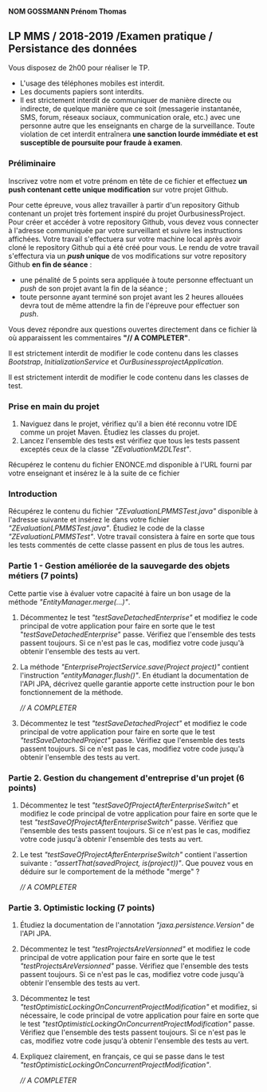 #### NOM GOSSMANN Prénom Thomas 


## LP MMS / 2018-2019 /Examen pratique / Persistance des données

Vous disposez de 2h00 pour réaliser le TP. 

- L'usage des téléphones mobiles est interdit.
- Les documents papiers sont interdits.
- Il est strictement interdit de communiquer de manière directe ou indirecte, de quelque manière que ce soit
(messagerie instantanée, SMS, forum, réseaux sociaux, communication orale, etc.) avec une personne autre
que les enseignants en charge de la surveillance.
Toute violation de cet interdit entraînera **une sanction lourde immédiate et est susceptible de poursuite
pour fraude à examen**.

### Préliminaire

Inscrivez votre nom et votre prénom en tête de ce fichier et effectuez **un push contenant cette unique modification** sur votre projet Github.

Pour cette épreuve, vous allez travailler à partir d'un repository Github contenant un projet très fortement inspiré du projet OurbusinessProject.
Pour créer et accéder à votre repository Github, vous devez vous connecter à l'adresse communiquée par votre surveillant et suivre les instructions affichées.
Votre travail s'effectuera sur votre machine local après avoir cloné le repository Github qui a été créé pour vous.
Le rendu de votre travail s'effectura via  un **_push_ unique**  de vos modifications sur votre repository Github **en fin de séance** :
- une pénalité de 5 points sera appliquée à toute personne effectuant un *push* de son projet avant la fin de la séance ;
- toute personne ayant terminé son projet avant les 2 heures allouées devra tout de même attendre la fin de l'épreuve pour effectuer son *push*.

Vous devez répondre aux questions ouvertes directement dans ce fichier là où apparaissent les commentaires **"// A COMPLETER"**.

Il est strictement interdit de modifier le code contenu dans les classes _Bootstrap_, _InitializationService_ et _OurBusinessprojectApplication_.

Il est strictement interdit de modifier le code contenu dans les classes de test.  

### Prise en main du projet

1. Naviguez dans le projet, vérifiez qu'il a bien été reconnu votre IDE comme un projet Maven. Étudiez les classes du projet.
2. Lancez l'ensemble des tests est vérifiez que tous les tests passent exceptés ceux de la classe _"ZEvaluationM2DLTest"_.

Récupérez le contenu du fichier ENONCE.md disponible à l'URL fourni par votre enseignant et insérez le à la suite de ce fichier 

### Introduction

Récupérez le contenu du fichier _"ZEvaluationLPMMSTest.java"_ disponible à l'adresse suivante et insérez le dans votre fichier  _"ZEvaluationLPMMSTest.java"_.
Étudiez le code de la classe _"ZEvaluationLPMMSTest"_.
Votre travail consistera à faire en sorte que tous les tests commentés de cette classe passent en plus de tous les autres.

### Partie 1 - Gestion améliorée de la sauvegarde des objets métiers (7 points)

Cette partie vise à évaluer votre capacité à faire un bon usage de la méthode _"EntityManager.merge(...)"_.

1. Décommentez le test _"testSaveDetachedEnterprise"_ et modifiez le code principal de votre application pour faire en sorte que le test "_testSaveDetachedEnterprise_" passe. 
Vérifiez que l'ensemble des tests passent toujours. Si ce n'est pas le cas, modifiez votre code jusqu'à obtenir l'ensemble des tests au vert.
2. La méthode *"EnterpriseProjectService.save(Project project)"* contient l'instruction *"entityManager.flush()"*. En étudiant la documentation de l'API JPA, décrivez quelle garantie apporte cette instruction pour le bon fonctionnement de la méthode.

    _// A COMPLETER_

3. Décommentez le test _"testSaveDetachedProject"_ et modifiez le code principal de votre application pour faire en sorte que le test _"testSaveDetachedProject"_ passe. 
Vérifiez que l'ensemble des tests passent toujours. Si ce n'est pas le cas, modifiez votre code jusqu'à obtenir l'ensemble des tests au vert.

 
### Partie 2. Gestion du changement d'entreprise d'un projet (6 points)

1. Décommentez le test _"testSaveOfProjectAfterEnterpriseSwitch"_ et modifiez le code principal de votre application pour faire en sorte que le test _"testSaveOfProjectAfterEnterpriseSwitch"_ passe. 
Vérifiez que l'ensemble des tests passent toujours. Si ce n'est pas le cas, modifiez votre code jusqu'à obtenir l'ensemble des tests au vert.    
2. Le test _"testSaveOfProjectAfterEnterpriseSwitch"_ contient l'assertion suivante  : _"assertThat(savedProject, is(project))"_. 
Que pouvez vous en déduire sur le comportement de la méthode "merge" ?

    _// A COMPLETER_

### Partie 3. Optimistic locking (7 points)

1. Étudiez la documentation de l'annotation _"jaxa.persistence.Version"_ de l'API JPA.
2. Décommentez le test _"testProjectsAreVersionned"_ et modifiez le code principal de votre application pour faire en sorte que le test _"testProjectsAreVersionned"_ passe. 
Vérifiez que l'ensemble des tests passent toujours. Si ce n'est pas le cas, modifiez votre code jusqu'à obtenir l'ensemble des tests au vert. 
3. Décommentez le test _"testOptimisticLockingOnConcurrentProjectModification"_ et modifiez, si nécessaire, le code principal de votre application pour faire en sorte que le test _"testOptimisticLockingOnConcurrentProjectModification"_ passe. 
Vérifiez que l'ensemble des tests passent toujours. Si ce n'est pas le cas, modifiez votre code jusqu'à obtenir l'ensemble des tests au vert.
4. Expliquez clairement, en français, ce qui se passe dans le test _"testOptimisticLockingOnConcurrentProjectModification"_.

    _// A COMPLETER_


